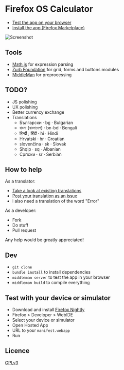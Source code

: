 # Firefox OS Calculator

* [Test the app on your browser](http://calculator.chatchan.us/)
* [Install the app (Firefox Marketplace)](https://marketplace.firefox.com/app/ffos-calculator/)

![Screenshot](https://marketplace.cdn.mozilla.net/img/uploads/previews/full/154/154819.png)

## Tools

* [Math.js](http://mathjs.org/) for expression parsing
* [Zurb Foundation](http://foundation.zurb.com/) for grid, forms and buttons modules
* [MiddleMan](http://middlemanapp.com/) for preprocessing

## TODO?

* JS polishing
* UX polishing
* Better currency exchange
* Translations
  * Български · bg · Bulgarian
  * বাংলা (বাংলাদেশ) · bn-bd · Bengali
  * हिन्दी ; हिंदी · hi · Hindi
  * Hrvatski · hr · Croatian
  * slovenčina · sk · Slovak
  * Shqip · sq · Albanian
  * Српски · sr · Serbian

## How to help

As a translator:
* [Take a look at existing translations](https://github.com/Bahanix/ffos-calculator/blob/master/source/manifest.webapp)
* [Post your translation as an issue](https://github.com/Bahanix/ffos-calculator/issues)
* I also need a translation of the word "Error"

As a developer:
* Fork
* Do stuff
* Pull request

Any help would be greatly appreciated!

## Dev

* `git clone`
* `bundle install` to install dependencies
* `middleman server` to test the app in your browser
* `middleman build` to compile everything

## Test with your device or simulator

* Download and install [Firefox Nightly](https://nightly.mozilla.org/)
* Firefox > Developer > WebIDE
* Select your device or simulator
* Open Hosted App
* URL to your `manifest.webapp`
* Run

## Licence

[GPLv3](https://www.gnu.org/copyleft/gpl.html)

